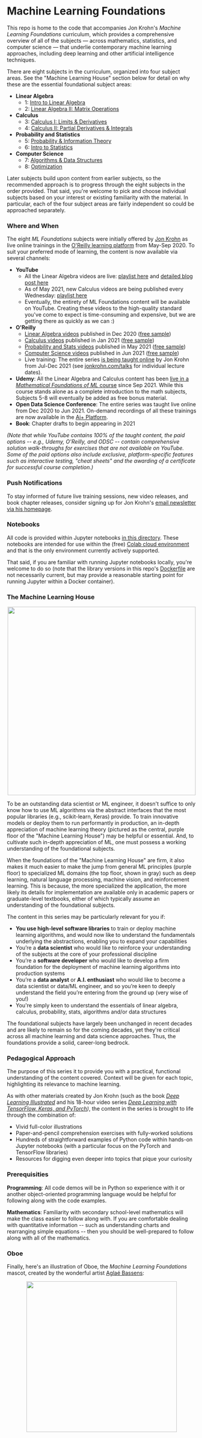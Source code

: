 # Machine Learning Foundations

This repo is home to the code that accompanies Jon Krohn's *Machine Learning Foundations* curriculum, which provides a comprehensive overview of all of the subjects — across mathematics, statistics, and computer science — that underlie contemporary machine learning approaches, including deep learning and other artificial intelligence techniques.

There are eight subjects in the curriculum, organized into four subject areas. See the "Machine Learning House" section below for detail on why these are the essential foundational subject areas: 

* **Linear Algebra**
   * 1: [Intro to Linear Algebra](https://github.com/jonkrohn/ML-foundations/blob/master/notebooks/1-intro-to-linear-algebra.ipynb)
   * 2: [Linear Algebra II: Matrix Operations](https://github.com/jonkrohn/ML-foundations/blob/master/notebooks/2-linear-algebra-ii.ipynb)
* **Calculus**
   * 3: [Calculus I: Limits & Derivatives](https://github.com/jonkrohn/ML-foundations/blob/master/notebooks/3-calculus-i.ipynb)
   * 4: [Calculus II: Partial Derivatives & Integrals](https://github.com/jonkrohn/ML-foundations/blob/master/notebooks/4-calculus-ii.ipynb)
* **Probability and Statistics**
   * 5: [Probability & Information Theory](https://github.com/jonkrohn/ML-foundations/blob/master/notebooks/5-probability.ipynb)
   * 6: [Intro to Statistics](https://github.com/jonkrohn/ML-foundations/blob/master/notebooks/6-statistics.ipynb)
* **Computer Science**
   * 7: [Algorithms & Data Structures](https://github.com/jonkrohn/ML-foundations/blob/master/notebooks/7-algos-and-data-structures.ipynb)
   * 8: [Optimization](https://github.com/jonkrohn/ML-foundations/blob/master/notebooks/8-optimization.ipynb)
   
Later subjects build upon content from earlier subjects, so the recommended approach is to progress through the eight subjects in the order provided. That said, you're welcome to pick and choose individual subjects based on your interest or existing familiarity with the material. In particular, each of the four subject areas are fairly independent so could be approached separately. 

### Where and When

The eight *ML Foundations* subjects were initially offered by [Jon Krohn](jonkrohn.com) as live online trainings in the [O'Reilly learning platform](oreilly.com) from May-Sep 2020. To suit your preferred mode of learning, the content is now available via several channels: 

* **YouTube**
    * All the Linear Algebra videos are live: [playlist here](https://www.youtube.com/playlist?list=PLRDl2inPrWQW1QSWhBU0ki-jq_uElkh2a) and [detailed blog post here](https://www.jonkrohn.com/posts/2021/5/9/linear-algebra-for-machine-learning-complete-math-course-on-youtube)
    * As of May 2021, new Calculus videos are being published every Wednesday: [playlist here](https://www.youtube.com/playlist?list=PLRDl2inPrWQVu2OvnTvtkRpJ-wz-URMJx)
    * Eventually, the entirety of ML Foundations content will be available on YouTube. Creating these videos to the high-quality standard you've come to expect is time-consuming and expensive, but we are getting there as quickly as we can :)
* **O'Reilly**
    * [Linear Algebra videos](https://learning.oreilly.com/videos/linear-algebra-for/9780137398119/) published in Dec 2020 ([free sample](https://www.youtube.com/watch?v=uG_wjmuigGg))
    * [Calculus videos](https://learning.oreilly.com/videos/calculus-for-machine/9780137398171/) published in Jan 2021 ([free sample](https://youtu.be/ZDAX17OGMAM))
    * [Probability and Stats videos](https://learning.oreilly.com/videos/probability-and-statistics/9780137566273/) published in May 2021 ([free sample](https://youtu.be/uJcGj-k50iE))
    * [Computer Science videos](https://learning.oreilly.com/videos/data-structures-algorithms/9780137644889/) published in Jun 2021 ([free sample](https://youtu.be/yfKkMdndY-E))
    * Live training: The entire series [is being taught online](https://www.oreilly.com) by Jon Krohn from Jul-Dec 2021 (see [jonkrohn.com/talks](https://www.jonkrohn.com/talks) for individual lecture dates).
* **Udemy**: All the Linear Algebra and Calculus content has been [live in a *Mathematical Foundations of ML* course](https://www.udemy.com/course/machine-learning-data-science-foundations-masterclass/) since Sep 2021. While this course stands alone as a complete introduction to the math subjects, Subjects 5-8 will eventually be added as free bonus material.
* **Open Data Science Conference**: The entire series was taught live online from Dec 2020 to Jun 2021. On-demand recordings of all these trainings are now available in the [Ai+ Platform](https://aiplus.odsc.com/pages/mlbootcamp).
* **Book**: Chapter drafts to begin appearing in 2021

*(Note that while YouTube contains 100% of the taught content, the paid options -- e.g., Udemy, O'Reilly, and ODSC -- contain comprehensive solution walk-throughs for exercises that are not available on YouTube. Some of the paid options also include exclusive, platform-specific features such as interactive testing, "cheat sheets" and the awarding of a certificate for successful course completion.)*

### Push Notifications

To stay informed of future live training sessions, new video releases, and book chapter releases, consider signing up for Jon Krohn's [email newsletter via his homepage](https://www.jonkrohn.com/).

### Notebooks

All code is provided within Jupyter notebooks [in this directory](https://github.com/jonkrohn/DLTFpT/blob/master/notebooks/). These notebooks are intended for use within the (free) [Colab cloud environment](https://colab.research.google.com) and that is the only environment currently actively supported. 

That said, if you are familiar with running Jupyter notebooks locally, you're welcome to do so (note that the library versions in this repo's [Dockerfile](https://github.com/jonkrohn/ML-foundations/blob/master/Dockerfile) are not necessarily current, but may provide a reasonable starting point for running Jupyter within a Docker container).


### The Machine Learning House

<p align="center">
  <img src="https://github.com/jonkrohn/ML-foundations/blob/master/img/ML-house.png" width="500" align="center">
</p>

To be an outstanding data scientist or ML engineer, it doesn't suffice to only know how to use ML algorithms via the abstract interfaces that the most popular libraries (e.g., scikit-learn, Keras) provide. To train innovative models or deploy them to run performantly in production, an in-depth appreciation of machine learning theory (pictured as the central, purple floor of the "Machine Learning House") may be helpful or essential. And, to cultivate such in-depth appreciation of ML, one must possess a working understanding of the foundational subjects.

When the foundations of the "Machine Learning House" are firm, it also makes it much easier to make the jump from general ML principles (purple floor) to specialized ML domains (the top floor, shown in gray) such as deep learning, natural language processing, machine vision, and reinforcement learning. This is because, the more specialized the application, the more likely its details for implementation are available only in academic papers or graduate-level textbooks, either of which typically assume an understanding of the foundational subjects.

The content in this series may be particularly relevant for you if: 

* **You use high-level software libraries** to train or deploy machine learning algorithms, and would now like to understand the fundamentals underlying the abstractions, enabling you to expand your capabilities
* You’re a **data scientist** who would like to reinforce your understanding of the subjects at the core of your professional discipline
* You’re a **software developer** who would like to develop a firm foundation for the deployment of machine learning algorithms into production systems
* You’re a **data analyst** or **A.I. enthusiast** who would like to become a data scientist or data/ML engineer, and so you’re keen to deeply understand the field you’re entering from the ground up (very wise of you!) 
* You're simply keen to understand the essentials of linear algebra, calculus, probability, stats, algorithms and/or data structures

The foundational subjects have largely been unchanged in recent decades and are likely to remain so for the coming decades, yet they're critical across all machine learning and data science approaches. Thus, the foundations provide a solid, career-long bedrock. 


### Pedagogical Approach

The purpose of this series it to provide you with a practical, functional understanding of the content covered. Context will be given for each topic, highlighting its relevance to machine learning. 

As with other materials created by Jon Krohn (such as the book *[Deep Learning Illustrated](https://www.deeplearningillustrated.com/)* and his 18-hour video series *[Deep Learning with TensorFlow, Keras, and PyTorch](https://github.com/jonkrohn/DLTFpT/))*, the content in the series is brought to life through the combination of:

* Vivid full-color illustrations 
* Paper-and-pencil comprehension exercises with fully-worked solutions
* Hundreds of straightforward examples of Python code within hands-on Jupyter notebooks (with a particular focus on the PyTorch and TensorFlow libraries)
* Resources for digging even deeper into topics that pique your curiosity


### Prerequisities

**Programming**: All code demos will be in Python so experience with it or another object-oriented programming language would be helpful for following along with the code examples.

**Mathematics**: Familiarity with secondary school-level mathematics will make the class easier to follow along with. If you are comfortable dealing with quantitative information -- such as understanding charts and rearranging simple equations -- then you should be well-prepared to follow along with all of the mathematics.


### Oboe

Finally, here's an illustration of Oboe, the *Machine Learning Foundations* mascot, created by the wonderful artist [Aglaé Bassens](https://www.aglaebassens.com): 

<p align="center">
  <img src="https://github.com/jonkrohn/ML-foundations/blob/master/img/Oboe.jpg" width="400" align="center">
</p>
